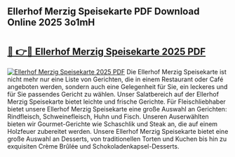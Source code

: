 ## Ellerhof Merzig Speisekarte PDF Download Online 2025 3o1mH

# <h2><a href="http://gc7pmmy.nevu.top/?p=Ellerhof+Merzig+Speisekarte">🔗 👉🔴 Ellerhof Merzig Speisekarte 2025 PDF</a></h2>

[![Ellerhof Merzig Speisekarte 2025 PDF](https://i.imgur.com/dBaPXMq.png)](http://gc7pmmy.nevu.top/?p=Ellerhof+Merzig+Speisekarte)
Die Ellerhof Merzig Speisekarte ist nicht mehr nur eine Liste von Gerichten, die in einem Restaurant oder Café angeboten werden, sondern auch eine Gelegenheit für Sie, ein leckeres und für Sie passendes Gericht zu wählen. Unser Salatbereich auf der Ellerhof Merzig Speisekarte bietet leichte und frische Gerichte. Für Fleischliebhaber bietet unsere Ellerhof Merzig Speisekarte eine große Auswahl an Gerichten: Rindfleisch, Schweinefleisch, Huhn und Fisch. Unseren Auserwählten bieten wir Gourmet-Gerichte wie Schaschlik und Steak an, die auf einem Holzfeuer zubereitet werden. Unsere Ellerhof Merzig Speisekarte bietet eine große Auswahl an Desserts, von traditionellen Torten und Kuchen bis hin zu exquisiten Crème Brûlée und Schokoladenkapsel-Desserts.

